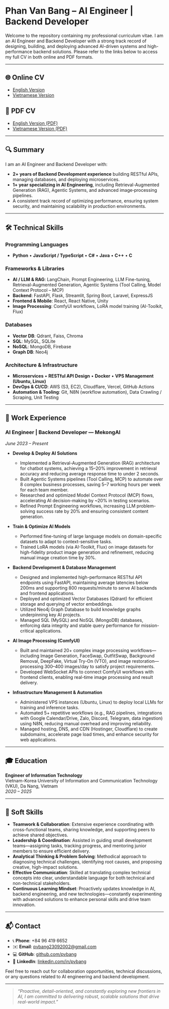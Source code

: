 # Phan Van Bang – AI Engineer | Backend Developer

Welcome to the repository containing my professional curriculum vitae. I am an AI Engineer and Backend Developer with a strong track record of designing, building, and deploying advanced AI-driven systems and high-performance backend solutions. Please refer to the links below to access my full CV in both online and PDF formats.

---

## 🌐 Online CV

- [English Version](https://pvbang.github.io/cv/index.html)  
- [Vietnamese Version](https://pvbang.github.io/cv/index-vi.html)  

## 📄 PDF CV

- [English Version (PDF)](https://pvbang.github.io/cv/files/cv-en.pdf)  
- [Vietnamese Version (PDF)](https://pvbang.github.io/cv/files/cv-vi.pdf)  

---

## 🔍 Summary

I am an AI Engineer and Backend Developer with:
- **2+ years of Backend Development experience** building RESTful APIs, managing databases, and deploying microservices.
- **1+ year specializing in AI Engineering**, including Retrieval-Augmented Generation (RAG), Agentic Systems, and advanced image‐processing pipelines.
- A consistent track record of optimizing performance, ensuring system security, and maintaining scalability in production environments.

---

## 🛠 Technical Skills

### Programming Languages
- **Python** • **JavaScript / TypeScript** • **C#** • **Java** • **C++** • **C**

### Frameworks & Libraries
- **AI / LLM & RAG**: LangChain, Prompt Engineering, LLM Fine-tuning, Retrieval-Augmented Generation, Agentic Systems (Tool Calling, Model Context Protocol – MCP)
- **Backend**: FastAPI, Flask, Streamlit, Spring Boot, Laravel, ExpressJS
- **Frontend & Mobile**: React, React Native, Unity
- **Image Processing**: ComfyUI workflows, LoRA model training (AI-Toolkit, Flux)

### Databases
- **Vector DB**: Qdrant, Faiss, Chroma
- **SQL**: MySQL, SQLite
- **NoSQL**: MongoDB, Firebase
- **Graph DB**: Neo4j

### Architecture & Infrastructure
- **Microservices** • **RESTful API Design** • **Docker** • **VPS Management (Ubuntu, Linux)**
- **DevOps & CI/CD**: AWS (S3, EC2), Cloudflare, Vercel, GitHub Actions
- **Automation & Tooling**: Git, N8N (workflow automation), Data Crawling / Scraping, Unit Testing

---

## 💼 Work Experience

### AI Engineer | Backend Developer — MekongAI  
*June 2023 – Present*

- **Develop & Deploy AI Solutions**  
  - Implemented a Retrieval-Augmented Generation (RAG) architecture for chatbot systems, achieving a 15–20% improvement in retrieval accuracy and reducing average response time to under 2 seconds.  
  - Built Agentic Systems pipelines (Tool Calling, MCP) to automate over 8 complex business processes, saving 5–7 working hours per week for each team member.  
  - Researched and optimized Model Context Protocol (MCP) flows, accelerating AI decision-making by ~20% in testing scenarios.  
  - Refined Prompt Engineering workflows, increasing LLM problem-solving success rate by 20% and ensuring consistent content generation.

- **Train & Optimize AI Models**  
  - Performed fine-tuning of large language models on domain-specific datasets to adapt to context-sensitive tasks.  
  - Trained LoRA models (via AI-Toolkit, Flux) on image datasets for high-fidelity product image generation and refinement, reducing manual image creation time by 30%.

- **Backend Development & Database Management**  
  - Designed and implemented high-performance RESTful API endpoints using FastAPI, maintaining average latencies below 200ms and supporting 800 requests/minute to serve AI backends and frontend applications.  
  - Deployed and optimized Vector Databases (Qdrant) for efficient storage and querying of vector embeddings.  
  - Utilized Neo4j Graph Database to build knowledge graphs underpinning key AI projects.  
  - Managed SQL (MySQL) and NoSQL (MongoDB) databases, enforcing data integrity and stable query performance for mission-critical applications.

- **AI Image Processing (ComfyUI)**  
  - Built and maintained 20+ complex image processing workflows—including Image Generation, FaceSwap, OutfitSwap, Background Removal, DeepFake, Virtual Try-On (VTO), and image restoration—processing 300–400 images/day to satisfy project requirements.  
  - Developed WebSocket APIs to connect ComfyUI workflows with frontend clients, enabling real-time image processing and result delivery.

- **Infrastructure Management & Automation**  
  - Administered VPS instances (Ubuntu, Linux) to deploy local LLMs for training and inference tasks.  
  - Automated 5+ repetitive workflows (e.g., RAG pipelines, integrations with Google Calendar/Drive, Zalo, Discord, Telegram, data ingestion) using N8N, reducing manual overhead and improving reliability.  
  - Managed hosting, DNS, and CDN (Hostinger, Cloudflare) to create subdomains, accelerate page load times, and enhance security for web applications.

---

## 🎓 Education

**Engineer of Information Technology**  
Vietnam-Korea University of Information and Communication Technology (VKU), Da Nang, Vietnam  
*2020 – 2025*

---

## 🤝 Soft Skills

- **Teamwork & Collaboration**: Extensive experience coordinating with cross-functional teams, sharing knowledge, and supporting peers to achieve shared objectives.  
- **Leadership & Coordination**: Assisted in guiding small development teams—assigning tasks, tracking progress, and mentoring junior members to ensure efficient delivery.  
- **Analytical Thinking & Problem Solving**: Methodical approach to diagnosing technical challenges, identifying root causes, and proposing creative, high-impact solutions.  
- **Effective Communication**: Skilled at translating complex technical concepts into clear, understandable language for both technical and non-technical stakeholders.  
- **Continuous Learning Mindset**: Proactively updates knowledge in AI, backend engineering, and new technologies—constantly experimenting with advanced solutions to enhance personal skills and drive team innovation.

---

## 📬 Contact

- 📞 **Phone**: +84 96 419 6652  
- ✉️ **Email**: pvbang23092002@gmail.com  
- 💻 **GitHub**: [github.com/pvbang](https://github.com/pvbang)  
- 🔗 **LinkedIn**: [linkedin.com/in/pvbang](https://linkedin.com/in/pvbang)

Feel free to reach out for collaboration opportunities, technical discussions, or any questions related to AI engineering and backend development.

---

> _“Proactive, detail-oriented, and constantly exploring new frontiers in AI, I am committed to delivering robust, scalable solutions that drive real-world impact.”_  
